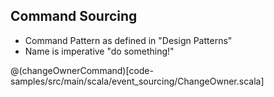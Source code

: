 ## Command Sourcing

- Command Pattern as defined in "Design Patterns"
- Name is imperative "do something!"

@(changeOwnerCommand)[code-samples/src/main/scala/event_sourcing/ChangeOwner.scala]